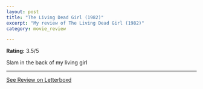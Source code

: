 ```yaml
---
layout: post
title: "The Living Dead Girl (1982)"
excerpt: "My review of The Living Dead Girl (1982)"
category: movie_review

---
```


**Rating:** 3.5/5

Slam in the back of my living girl

<hr>

[See Review on Letterboxd](https://boxd.it/3lUjfJ)
